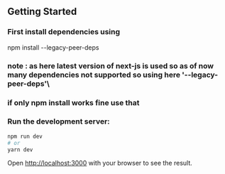 
## Getting Started

### First install dependencies using

npm install --legacy-peer-deps
### note : as here latest version of next-js is used so as of now many dependencies not supported so using here '--legacy-peer-deps'\
### if only npm install works fine use that

### Run the development server:

```bash
npm run dev
# or
yarn dev

```
Open [http://localhost:3000](http://localhost:3000) with your browser to see the result.

